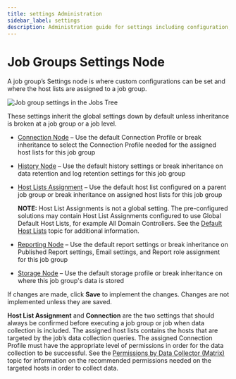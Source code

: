 ```yaml
---
title: settings Administration
sidebar_label: settings
description: Administration guide for settings including configuration, management, and best practices for Access Analyzer.
---
```


# Job Groups Settings Node

A job group’s Settings node is where custom configurations can be set and where the host lists are
assigned to a job group.

![Job group settings in the Jobs Tree](/img/product_docs/activitymonitor/config/dellpowerscale/settings.webp)

These settings inherit the global settings down by default unless inheritance is broken at a job
group or a job level.

- [Connection Node](/docs/accessanalyzer/12.0/administration/job-management/group/connection.md) – Use the default Connection Profile or break inheritance to
  select the Connection Profile needed for the assigned host lists for this job group
- [History Node](/docs/accessanalyzer/12.0/administration/job-management/group/history.md) – Use the default history settings or break inheritance on data
  retention and log retention settings for this job group
- [Host Lists Assignment](/docs/accessanalyzer/12.0/administration/job-management/group/host-lists-assignment.md) – Use the default host list configured on a parent
  job group or break inheritance on assigned host lists for this job group

  **NOTE:** Host List Assignments is not a global setting. The pre-configured solutions may
  contain Host List Assignments configured to use Global Default Host Lists, for example All
  Domain Controllers. See the
  [Default Host Lists](/docs/accessanalyzer/12.0/administration/settings/host-inventory.md#default-host-lists) topic for additional
  information.

- [Reporting Node](/docs/accessanalyzer/12.0/administration/job-management/group/reporting.md) – Use the default report settings or break inheritance on Published
  Report settings, Email settings, and Report role assignment for this job group
- [Storage Node](/docs/accessanalyzer/12.0/administration/job-management/group/storage.md) – Use the default storage profile or break inheritance on where this
  job group's data is stored

If changes are made, click **Save** to implement the changes. Changes are not implemented unless
they are saved.

**Host List Assignment** and **Connection** are the two settings that should always be confirmed
before executing a job group or job when data collection is included. The assigned host lists
contains the hosts that are targeted by the job’s data collection queries. The assigned Connection
Profile must have the appropriate level of permissions in order for the data collection to be
successful. See the
[Permissions by Data Collector (Matrix)](/docs/accessanalyzer/12.0/data-collection/permission-matrix/index.md) topic for
information on the recommended permissions needed on the targeted hosts in order to collect data.
